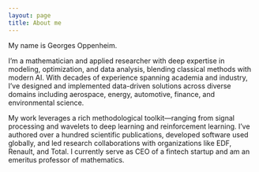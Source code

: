 ```yaml
---
layout: page
title: About me
---
```


My name is Georges Oppenheim. 

I’m a mathematician and applied researcher with deep expertise in modeling, optimization, and data analysis, blending classical methods with modern AI. With decades of experience spanning academia and industry, I’ve designed and implemented data-driven solutions across diverse domains including aerospace, energy, automotive, finance, and environmental science.

My work leverages a rich methodological toolkit—ranging from signal processing and wavelets to deep learning and reinforcement learning. I’ve authored over a hundred scientific publications, developed software used globally, and led research collaborations with organizations like EDF, Renault, and Total. I currently serve as CEO of a fintech startup and am an emeritus professor of mathematics.

